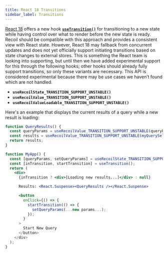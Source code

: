 ```yaml
---
title: React 18 Transitions
sidebar_label: Transitions
---
```


[React 18](https://reactjs.org/blog/2021/06/08/the-plan-for-react-18.html) offers a new hook [**`useTransition()`**](https://react.dev/reference/react/useTransition) for transitioning to a new state while having control over what to render before the new state is ready. Recoil should be compatible with this approach and provides a consistent view with React state. However, React 18 may fallback from concurrent updates and does not yet officially support initiating transitions based on state changes to external stores. This is something the React team is looking into supporting, but until then we have added experimental support for this through the following hooks; other hooks should already fully support transitions, so only these variants are necessary. This API is considered experimental because there may be use cases we haven’t found which are not handled.

- **`useRecoilState_TRANSITION_SUPPORT_UNSTABLE()`**
- **`useRecoilValue_TRANSITION_SUPPORT_UNSTABLE()`**
- **`useRecoilValueLoadable_TRANSITION_SUPPORT_UNSTABLE()`**

Here's an example that displays the current results of a query while a new result is loading:

```jsx
function QueryResults() {
  const queryParams = useRecoilValue_TRANSITION_SUPPORT_UNSTABLE(queryParamsAtom);
  const results = useRecoilValue_TRANSITION_SUPPORT_UNSTABLE(myQuerySelector(queryParams));
  return results;
}

function MyApp() {
  const [queryParams, setQueryParams] = useRecoilState_TRANSITION_SUPPORT_UNSTABLE(queryParamsAtom);
  const [inTransition, startTransition] = useTransition();
  return (
    <div>
      {inTransition ? <div>[Loading new results...]</div> : null}

      Results: <React.Suspense><QueryResults /></React.Suspense>

      <button
        onClick={() => {
          startTransition(() => {
            setQueryParams(...new params...);
          });
        }
      >
        Start New Query
      </button>
    </div>
  );
}
```

